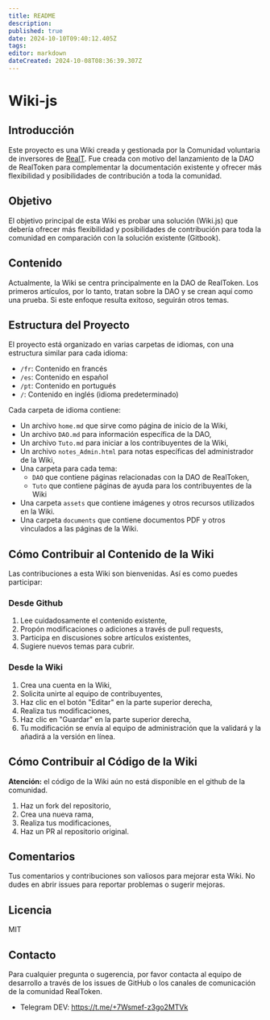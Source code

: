 ```yaml
---
title: README
description: 
published: true
date: 2024-10-10T09:40:12.405Z
tags: 
editor: markdown
dateCreated: 2024-10-08T08:36:39.307Z
---
```


# Wiki-js

## Introducción

Este proyecto es una Wiki creada y gestionada por la Comunidad voluntaria de inversores de [RealT](https://realt.co/). Fue creada con motivo del lanzamiento de la DAO de RealToken para complementar la documentación existente y ofrecer más flexibilidad y posibilidades de contribución a toda la comunidad.

## Objetivo

El objetivo principal de esta Wiki es probar una solución (Wiki.js) que debería ofrecer más flexibilidad y posibilidades de contribución para toda la comunidad en comparación con la solución existente (Gitbook).

## Contenido

Actualmente, la Wiki se centra principalmente en la DAO de RealToken. Los primeros artículos, por lo tanto, tratan sobre la DAO y se crean aquí como una prueba. Si este enfoque resulta exitoso, seguirán otros temas.

## Estructura del Proyecto

El proyecto está organizado en varias carpetas de idiomas, con una estructura similar para cada idioma:

- `/fr`: Contenido en francés
- `/es`: Contenido en español
- `/pt`: Contenido en portugués
- `/`: Contenido en inglés (idioma predeterminado)

Cada carpeta de idioma contiene:

- Un archivo `home.md` que sirve como página de inicio de la Wiki,
- Un archivo `DAO.md` para información específica de la DAO,
- Un archivo `Tuto.md` para iniciar a los contribuyentes de la Wiki,
- Un archivo `notes_Admin.html` para notas específicas del administrador de la Wiki,
- Una carpeta para cada tema:
  - `DAO` que contiene páginas relacionadas con la DAO de RealToken,
  - `Tuto` que contiene páginas de ayuda para los contribuyentes de la Wiki
- Una carpeta `assets` que contiene imágenes y otros recursos utilizados en la Wiki.
- Una carpeta `documents` que contiene documentos PDF y otros vinculados a las páginas de la Wiki.

## Cómo Contribuir al Contenido de la Wiki

Las contribuciones a esta Wiki son bienvenidas. Así es como puedes participar:

### Desde Github

1. Lee cuidadosamente el contenido existente,
2. Propón modificaciones o adiciones a través de pull requests,
3. Participa en discusiones sobre artículos existentes,
4. Sugiere nuevos temas para cubrir.

### Desde la Wiki

1. Crea una cuenta en la Wiki,
2. Solicita unirte al equipo de contribuyentes,
3. Haz clic en el botón "Editar" en la parte superior derecha,
4. Realiza tus modificaciones,
5. Haz clic en "Guardar" en la parte superior derecha,
6. Tu modificación se envía al equipo de administración que la validará y la añadirá a la versión en línea.

## Cómo Contribuir al Código de la Wiki

**Atención:** el código de la Wiki aún no está disponible en el github de la comunidad.

1. Haz un fork del repositorio,
2. Crea una nueva rama,
3. Realiza tus modificaciones,
4. Haz un PR al repositorio original.

## Comentarios

Tus comentarios y contribuciones son valiosos para mejorar esta Wiki. No dudes en abrir issues para reportar problemas o sugerir mejoras.

## Licencia

MIT

## Contacto

Para cualquier pregunta o sugerencia, por favor contacta al equipo de desarrollo a través de los issues de GitHub o los canales de comunicación de la comunidad RealToken.

- Telegram DEV: https://t.me/+7Wsmef-z3go2MTVk
